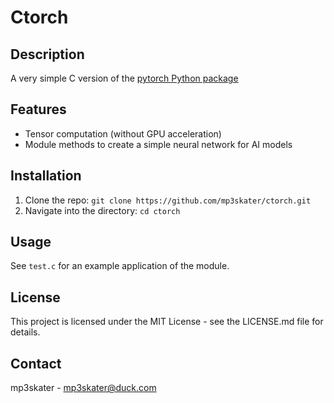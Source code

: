 # Ctorch

## Description
A very simple C version of the [pytorch Python package](https://github.com/pytorch/pytorch)

## Features
- Tensor computation (without GPU acceleration)
- Module methods to create a simple neural network for AI models

## Installation
1. Clone the repo: `git clone https://github.com/mp3skater/ctorch.git`
2. Navigate into the directory: `cd ctorch`

## Usage
See `test.c` for an example application of the module.

## License
This project is licensed under the MIT License - see the LICENSE.md file for details.

## Contact
mp3skater - mp3skater@duck.com
